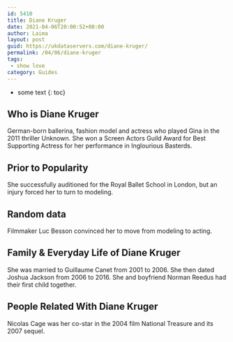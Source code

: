 ```yaml
---
id: 5410
title: Diane Kruger
date: 2021-04-06T20:00:52+00:00
author: Laima
layout: post
guid: https://ukdataservers.com/diane-kruger/
permalink: /04/06/diane-kruger
tags:
 - show love
category: Guides
---
```


* some text
{: toc}


## Who is Diane Kruger
                  
                  
                  
German-born ballerina, fashion model and actress who played Gina in the 2011 thriller Unknown. She won a Screen Actors Guild Award for Best Supporting Actress for her performance in Inglourious Basterds.
                  
              
            
              
            
                
                
                
## Prior to Popularity
                  
                  
                  
She successfully auditioned for the Royal Ballet School in London, but an injury forced her to turn to modeling.
                  
              
            
              
            
                
                
                
## Random data
                  
                  
                  
Filmmaker Luc Besson convinced her to move from modeling to acting.
                  
              
            
              
            
                
                
                
## Family & Everyday Life of Diane Kruger
                  
                  
                  
She was married to Guillaume Canet from 2001 to 2006. She then dated Joshua Jackson from 2006 to 2016. She and boyfriend Norman Reedus had their first child together.
                  
              
            
              
            
                
                
                
## People Related With Diane Kruger
                  
                  
                  
Nicolas Cage was her co-star in the 2004 film National Treasure and its 2007 sequel.
                  
              
            
              
            
                
              
            
              
              
            
            
              
            
          
          
          